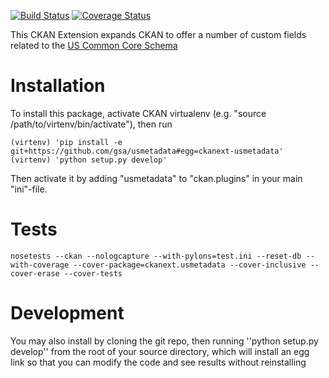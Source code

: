[![Build Status](https://travis-ci.org/GSA/USMetadata.svg?branch=develop)](https://travis-ci.org/GSA/USMetadata)
[![Coverage Status](https://coveralls.io/repos/GSA/USMetadata/badge.svg?branch=develop&service=github)](https://coveralls.io/github/GSA/USMetadata?branch=develop)

This CKAN Extension expands CKAN to offer a number of custom fields related to the [US Common Core Schema](http://project-open-data.github.io/schema/)

Installation
============

To install this package, activate CKAN virtualenv (e.g. "source /path/to/virtenv/bin/activate"), then run


    (virtenv) 'pip install -e git+https://github.com/gsa/usmetadata#egg=ckanext-usmetadata'
    (virtenv) 'python setup.py develop'
Then activate it by adding "usmetadata" to "ckan.plugins" in your main "ini"-file.

Tests
=====

    nosetests --ckan --nologcapture --with-pylons=test.ini --reset-db --with-coverage --cover-package=ckanext.usmetadata --cover-inclusive --cover-erase --cover-tests

Development
============
You may also install by cloning the git repo, then running ''python setup.py develop'' from the root of your source
directory, which will install an egg link so that you can modify the code and see results without reinstalling
